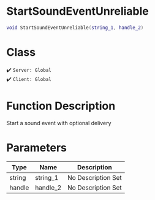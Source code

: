 # StartSoundEventUnreliable
```lua
void StartSoundEventUnreliable(string_1, handle_2)
```
# Class
✔️ `Server: Global`  
✔️ `Client: Global`  

# Function Description
Start a sound event with optional delivery
# Parameters
Type|Name|Description
--|--|--
string|string_1|No Description Set
handle|handle_2|No Description Set
